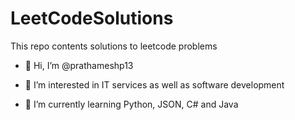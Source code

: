 # LeetCodeSolutions
This repo contents solutions to leetcode problems
- 👋 Hi, I’m @prathameshp13

- 👀 I’m interested in IT services as well as software development 

- 🌱 I’m currently learning Python, JSON, C# and Java
